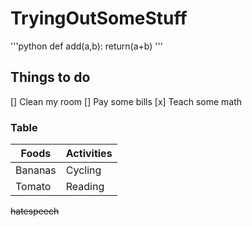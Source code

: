 # TryingOutSomeStuff
'''python
def add(a,b):
  return(a+b)
  '''
  ## Things to do
  [] Clean my room
  [] Pay some bills
  [x] Teach some math
  
  ### Table
 Foods|Activities
 -----|----------
 Bananas| Cycling
 Tomato | Reading
 
 ~~hatespeech~~
 
  
  
